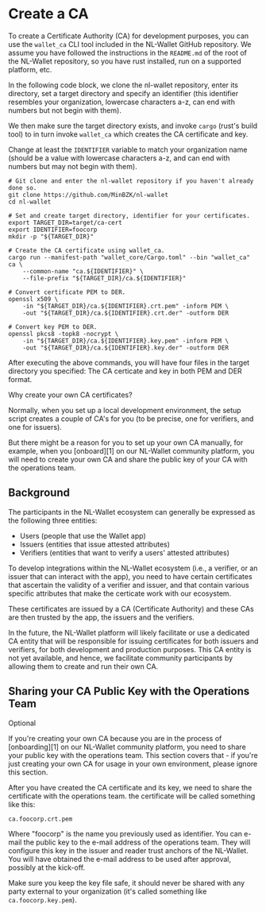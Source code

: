 # Create a CA

To create a Certificate Authority (CA) for development purposes, you can use the
`wallet_ca` CLI tool included in the NL-Wallet GitHub repository. We assume you
have followed the instructions in the `README.md` of the root of the NL-Wallet
repository, so you have rust installed, run on a supported platform, etc.

In the following code block, we clone the nl-wallet repository, enter its
directory, set a target directory and specify an identifier (this identifier
resembles your organization, lowercase characters a-z, can end with numbers but
not begin with them).

We then make sure the target directory exists, and invoke `cargo` (rust's build
tool) to in turn invoke `wallet_ca` which creates the CA certificate and key.

Change at least the `IDENTIFIER` variable to match your organization name
(should be a value with lowercase characters a-z, and can end with numbers but
may not begin with them).

```shell
# Git clone and enter the nl-wallet repository if you haven't already done so.
git clone https://github.com/MinBZK/nl-wallet
cd nl-wallet

# Set and create target directory, identifier for your certificates.
export TARGET_DIR=target/ca-cert
export IDENTIFIER=foocorp
mkdir -p "${TARGET_DIR}"

# Create the CA certificate using wallet_ca.
cargo run --manifest-path "wallet_core/Cargo.toml" --bin "wallet_ca" ca \
    --common-name "ca.${IDENTIFIER}" \
    --file-prefix "${TARGET_DIR}/ca.${IDENTIFIER}"

# Convert certificate PEM to DER.
openssl x509 \
    -in "${TARGET_DIR}/ca.${IDENTIFIER}.crt.pem" -inform PEM \
    -out "${TARGET_DIR}/ca.${IDENTIFIER}.crt.der" -outform DER

# Convert key PEM to DER.
openssl pkcs8 -topk8 -nocrypt \
    -in "${TARGET_DIR}/ca.${IDENTIFIER}.key.pem" -inform PEM \
    -out "${TARGET_DIR}/ca.${IDENTIFIER}.key.der" -outform DER
```

After executing the above commands, you will have four files in the target
directory you specified: The CA certicate and key in both PEM and DER format.

<div class="admonition note">
<p class="title">Why create your own CA certificates?</p>
<p>Normally, when you set up a local development environment, the setup script
creates a couple of CA's for you (to be precise, one for verifiers, and one for
issuers).</p>
<p>But there might be a reason for you to set up your own CA manually, for
example, when you [onboard][1] on our NL-Wallet community platform, you will
need to create your own CA and share the public key of your CA with the
operations team.</p>

## Background

The participants in the NL-Wallet ecosystem can generally be expressed as the
following three entities:

  * Users (people that use the Wallet app)
  * Issuers (entities that issue attested attributes)
  * Verifiers (entities that want to verify a users' attested attributes)

To develop integrations within the NL-Wallet ecosystem (i.e., a verifier, or an
issuer that can interact with the app), you need to have certain certificates
that ascertain the validity of a verifier and issuer, and that contain various
specific attributes that make the certicate work with our ecosystem.

These certificates are issued by a CA (Certificate Authority) and these CAs are
then trusted by the app, the issuers and the verifiers.

In the future, the NL-Wallet platform will likely facilitate or use a dedicated
CA entity that will be responsible for issuing certificates for both issuers and
verifiers, for both development and production purposes. This CA entity is not
yet available, and hence, we facilitate community participants by allowing them
to create and run their own CA.

## Sharing your CA Public Key with the Operations Team

<div class="admonition note"><p class="title">Optional</p>
If you're creating your own CA because you are in the process of [onboarding][1]
on our NL-Wallet community platform, you need to share your public key with
the operations team. This section covers that - if you're just creating your own
CA for usage in your own environment, please ignore this section.
</div>

After you have created the CA certificate and its key, we need to share the
certificate with the operations team. the certificate will be called something
like this:

    ca.foocorp.crt.pem

Where "foocorp" is the name you previously used as identifier. You can e-mail
the public key to the e-mail address of the operations team. They will configure
this key in the issuer and reader trust anchors of the NL-Wallet. You will have
obtained the e-mail address to be used after approval, possibly at the kick-off.

Make sure you keep the key file safe, it should never be shared with any party
external to your organization (it's called something like `ca.foocorp.key.pem`).

[1]: /community/onboarding
